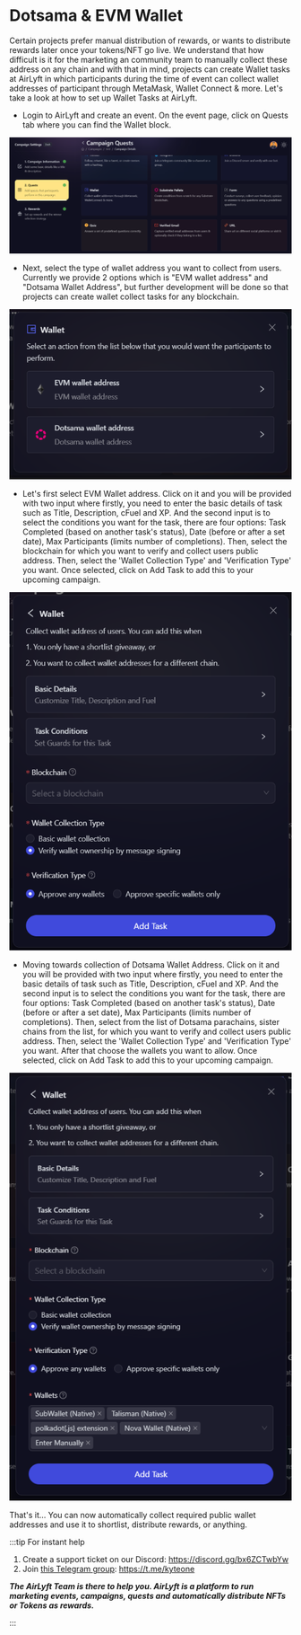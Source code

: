 # Dotsama & EVM Wallet

Certain projects prefer manual distribution of rewards, or wants to distribute rewards later once your tokens/NFT go live. We understand that how difficult is it for the marketing an community team to manually collect these address on any chain and with that in mind, projects can create Wallet tasks at AirLyft in which participants during the time of event can collect wallet addresses of participant through MetaMask, Wallet Connect & more. Let's take a look at how to set up Wallet Tasks at AirLyft.

- Login to AirLyft and create an event. On the event page, click on Quests tab where you can find the Wallet block. 

![Wallet Main](../../images/WalletMain.png)

- Next, select the type of wallet address you want to collect from users. Currently we provide 2 options which is "EVM wallet address" and "Dotsama Wallet Address", but further development will be done so that projects can create wallet collect tasks for any blockchain. 

![Wallet Options](../../images/WalletEvmDotsama.png)

- Let's first select EVM Wallet address. Click on it and you will be provided with two input where firstly, you need to enter the basic details of task such as Title, Description, cFuel and XP. And the second input is to select the conditions you want for the task, there are four options: Task Completed (based on another task's status), Date (before or after a set date), Max Participants (limits number of completions). Then, select the blockchain for which you want to verify and collect users public address. Then, select the 'Wallet Collection Type' and 'Verification Type' you want. Once selected, click on Add Task to add this to your upcoming campaign.

![EVM Wallet Address Collect](../../images/EVMWalletCollect.png)

- Moving towards collection of Dotsama Wallet Address. Click on it and you will be provided with two input where firstly, you need to enter the basic details of task such as Title, Description, cFuel and XP. And the second input is to select the conditions you want for the task, there are four options: Task Completed (based on another task's status), Date (before or after a set date), Max Participants (limits number of completions). Then, select from the list of Dotsama parachains, sister chains from the list, for which you want to verify and collect users public address. Then, select the 'Wallet Collection Type' and 'Verification Type' you want. After that choose the wallets you want to allow. Once selected, click on Add Task to add this to your upcoming campaign.

![Dotsama Wallet Collect](../../images/DotsamaWalletCollect.png)

That's it... You can now automatically collect required public wallet addresses and use it to shortlist, distribute rewards, or anything.

:::tip For instant help

1. Create a support ticket on our Discord: https://discord.gg/bx6ZCTwbYw
2. Join [this Telegram group](https://t.me/kyteone): https://t.me/kyteone

**_The AirLyft Team is there to help you. AirLyft is a platform to run marketing events, campaigns, quests and automatically distribute NFTs or Tokens as rewards._**

:::